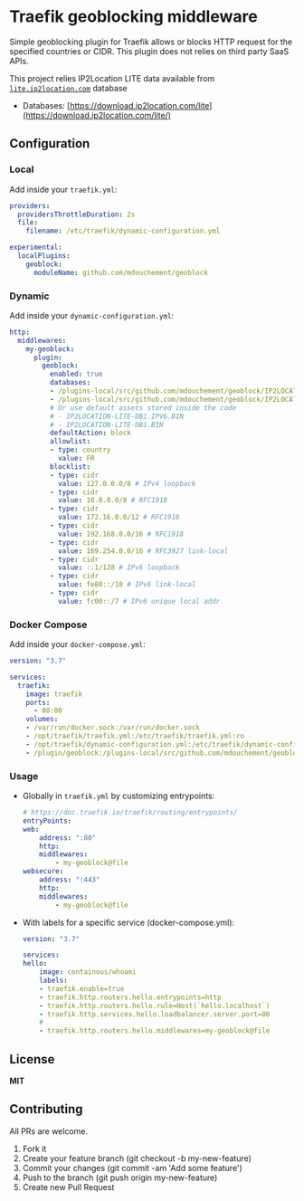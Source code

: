 # Traefik geoblocking middleware

Simple geoblocking plugin for Traefik allows or blocks HTTP request for the specified countries or CIDR.
This plugin does not relies on third party SaaS APIs.

This project relies IP2Location LITE data available from [`lite.ip2location.com`](https://lite.ip2location.com/database/ip-country) database
- Databases: [https://download.ip2location.com/lite](https://download.ip2location.com/lite/)


## Configuration

### Local

Add inside your `traefik.yml`:

```yml
providers:
  providersThrottleDuration: 2s
  file:
    filename: /etc/traefik/dynamic-configuration.yml

experimental:
  localPlugins:
    geoblock:
      moduleName: github.com/mdouchement/geoblock
```

### Dynamic

Add inside your `dynamic-configuration.yml`:

```yml
http:
  middlewares:
    my-geoblock:
      plugin:
        geoblock:
          enabled: true
          databases:
          - /plugins-local/src/github.com/mdouchement/geoblock/IP2LOCATION-LITE-DB1.IPV6.BIN
          - /plugins-local/src/github.com/mdouchement/geoblock/IP2LOCATION-LITE-DB1.BIN
          # Or use default assets stored inside the code
          # - IP2LOCATION-LITE-DB1.IPV6.BIN
          # - IP2LOCATION-LITE-DB1.BIN
          defaultAction: block
          allowlist:
          - type: country
            value: FR
          blocklist:
          - type: cidr
            value: 127.0.0.0/8 # IPv4 loopback
          - type: cidr
            value: 10.0.0.0/8 # RFC1918
          - type: cidr
            value: 172.16.0.0/12 # RFC1918
          - type: cidr
            value: 192.168.0.0/16 # RFC1918
          - type: cidr
            value: 169.254.0.0/16 # RFC3927 link-local
          - type: cidr
            value: ::1/128 # IPv6 loopback
          - type: cidr
            value: fe80::/10 # IPv6 link-local
          - type: cidr
            value: fc00::/7 # IPv6 unique local addr
```

### Docker Compose

Add inside your `docker-compose.yml`:

```yml
version: "3.7"

services:
  traefik:
    image: traefik
    ports:
      - 80:80
    volumes:
    - /var/run/docker.sock:/var/run/docker.sock
    - /opt/traefik/traefik.yml:/etc/traefik/traefik.yml:ro
    - /opt/traefik/dynamic-configuration.yml:/etc/traefik/dynamic-configuration.yml:ro
    - /plugin/geoblock:/plugins-local/src/github.com/mdouchement/geoblock
```

### Usage

- Globally in `traefik.yml` by customizing entrypoints:
    ```yml
    # https://doc.traefik.io/traefik/routing/entrypoints/
    entryPoints:
    web:
        address: ":80"
        http:
        middlewares:
            - my-geoblock@file
    websecure:
        address: ":443"
        http:
        middlewares:
            - my-geoblock@file
    ```

- With labels for a specific service (docker-compose.yml):
    ```yml
    version: "3.7"

    services:
    hello:
        image: containous/whoami
        labels:
        - traefik.enable=true
        - traefik.http.routers.hello.entrypoints=http
        - traefik.http.routers.hello.rule=Host(`hello.localhost`)
        - traefik.http.services.hello.loadbalancer.server.port=80
        #
        - traefik.http.routers.hello.middlewares=my-geoblock@file
    ```

## License

**MIT**


## Contributing

All PRs are welcome.

1. Fork it
2. Create your feature branch (git checkout -b my-new-feature)
3. Commit your changes (git commit -am 'Add some feature')
5. Push to the branch (git push origin my-new-feature)
6. Create new Pull Request